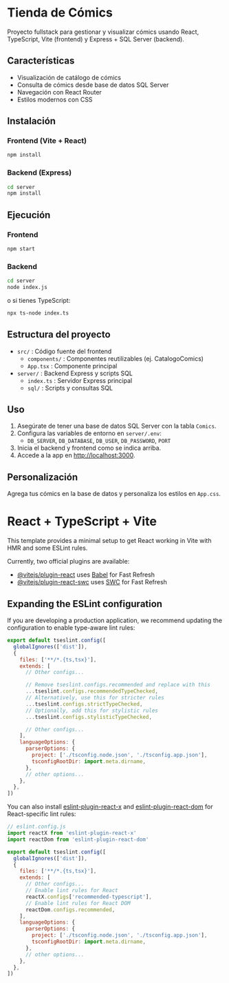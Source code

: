 
# Tienda de Cómics

Proyecto fullstack para gestionar y visualizar cómics usando React, TypeScript, Vite (frontend) y Express + SQL Server (backend).

## Características
- Visualización de catálogo de cómics
- Consulta de cómics desde base de datos SQL Server
- Navegación con React Router
- Estilos modernos con CSS

## Instalación

### Frontend (Vite + React)
```bash
npm install
```

### Backend (Express)
```bash
cd server
npm install
```

## Ejecución

### Frontend
```bash
npm start
```

### Backend
```bash
cd server
node index.js
```
o si tienes TypeScript:
```bash
npx ts-node index.ts
```

## Estructura del proyecto
- `src/` : Código fuente del frontend
  - `components/` : Componentes reutilizables (ej. CatalogoComics)
  - `App.tsx` : Componente principal
- `server/` : Backend Express y scripts SQL
  - `index.ts` : Servidor Express principal
  - `sql/` : Scripts y consultas SQL

## Uso
1. Asegúrate de tener una base de datos SQL Server con la tabla `Comics`.
2. Configura las variables de entorno en `server/.env`:
   - `DB_SERVER`, `DB_DATABASE`, `DB_USER`, `DB_PASSWORD`, `PORT`
3. Inicia el backend y frontend como se indica arriba.
4. Accede a la app en [http://localhost:3000](http://localhost:3000).

## Personalización
Agrega tus cómics en la base de datos y personaliza los estilos en `App.css`.

# React + TypeScript + Vite

This template provides a minimal setup to get React working in Vite with HMR and some ESLint rules.

Currently, two official plugins are available:

- [@vitejs/plugin-react](https://github.com/vitejs/vite-plugin-react/blob/main/packages/plugin-react) uses [Babel](https://babeljs.io/) for Fast Refresh
- [@vitejs/plugin-react-swc](https://github.com/vitejs/vite-plugin-react/blob/main/packages/plugin-react-swc) uses [SWC](https://swc.rs/) for Fast Refresh

## Expanding the ESLint configuration

If you are developing a production application, we recommend updating the configuration to enable type-aware lint rules:

```js
export default tseslint.config([
  globalIgnores(['dist']),
  {
    files: ['**/*.{ts,tsx}'],
    extends: [
      // Other configs...

      // Remove tseslint.configs.recommended and replace with this
      ...tseslint.configs.recommendedTypeChecked,
      // Alternatively, use this for stricter rules
      ...tseslint.configs.strictTypeChecked,
      // Optionally, add this for stylistic rules
      ...tseslint.configs.stylisticTypeChecked,

      // Other configs...
    ],
    languageOptions: {
      parserOptions: {
        project: ['./tsconfig.node.json', './tsconfig.app.json'],
        tsconfigRootDir: import.meta.dirname,
      },
      // other options...
    },
  },
])
```

You can also install [eslint-plugin-react-x](https://github.com/Rel1cx/eslint-react/tree/main/packages/plugins/eslint-plugin-react-x) and [eslint-plugin-react-dom](https://github.com/Rel1cx/eslint-react/tree/main/packages/plugins/eslint-plugin-react-dom) for React-specific lint rules:

```js
// eslint.config.js
import reactX from 'eslint-plugin-react-x'
import reactDom from 'eslint-plugin-react-dom'

export default tseslint.config([
  globalIgnores(['dist']),
  {
    files: ['**/*.{ts,tsx}'],
    extends: [
      // Other configs...
      // Enable lint rules for React
      reactX.configs['recommended-typescript'],
      // Enable lint rules for React DOM
      reactDom.configs.recommended,
    ],
    languageOptions: {
      parserOptions: {
        project: ['./tsconfig.node.json', './tsconfig.app.json'],
        tsconfigRootDir: import.meta.dirname,
      },
      // other options...
    },
  },
])
```
